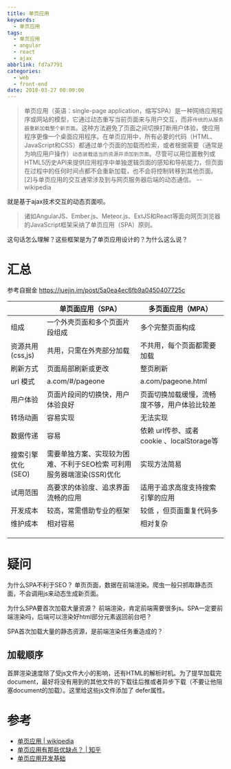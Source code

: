 ```yaml
---
title: 单页应用
keywords:
  - 单页应用
tags:
  - 单页应用
  - angular
  - react
  - ajax
abbrlink: fd7a7791
categories:
  - web
  - front-end
date: 2018-03-27 00:00:00
---
```

> 单页应用（英语：single-page application，缩写SPA）是一种网络应用程序或网站的模型，它通过动态重写当前页面来与用户交互，而非`传统的从服务器重新加载整个新页面`。这种方法避免了页面之间切换打断用户体验，使应用程序更像一个桌面应用程序。在单页应用中，所有必要的代码（HTML、JavaScript和CSS）都通过单个页面的加载而检索，或者根据需要（通常是为响应用户操作）`动态装载适当的资源并添加到页面`。尽管可以用位置散列或HTML5历史API来提供应用程序中单独逻辑页面的感知和导航能力，但页面在过程中的任何时间点都不会重新加载，也不会将控制转移到其他页面。[2]与单页应用的交互通常涉及到与网页服务器后端的动态通信。
> -- wikipedia

就是基于ajax技术交互的动态页面呗。


> 诸如AngularJS、Ember.js、Meteor.js、ExtJS和React等面向网页浏览器的JavaScript框架采纳了单页应用（SPA）原则。

这句话怎么理解？这些框架是为了单页应用设计的？为什么这么说？



# 汇总

参考自掘金 https://juejin.im/post/5a0ea4ec6fb9a0450407725c

|                   | 单页面应用（SPA）                                                     | 多页面应用（MPA）                            |
|-------------------|-----------------------------------------------------------------------|----------------------------------------------|
| 组成              | 一个外壳页面和多个页面片段组成                                        | 多个完整页面构成                             |
| 资源共用(css,js)  | 共用，只需在外壳部分加载                                              | 不共用，每个页面都需要加载                   |
| 刷新方式          | 页面局部刷新或更改                                                    | 整页刷新                                     |
| url 模式          | a.com/#/pageone                                                       | a.com/pageone.html                           |
| 用户体验          | 页面片段间的切换快，用户体验良好                                      | 页面切换加载缓慢，流畅度不够，用户体验比较差 |
| 转场动画          | 容易实现                                                              | 无法实现                                     |
| 数据传递          | 容易                                                                  | 依赖 url传参、或者cookie 、localStorage等    |
| 搜索引擎优化(SEO) | 需要单独方案、实现较为困难、不利于SEO检索 可利用服务器端渲染(SSR)优化 | 实现方法简易                                 |
| 试用范围          | 高要求的体验度、追求界面流畅的应用                                    | 适用于追求高度支持搜索引擎的应用             |
| 开发成本          | 较高，常需借助专业的框架                                              | 较低 ，但页面重复代码多                      |
| 维护成本          | 相对容易                                                              | 相对复杂                                     |
|                   |                                                                       |                                              |
|                   |                                                                       |                                              |
|                   |                                                                       |                                              |


# 疑问

为什么SPA不利于SEO？
单页页面，数据在前端渲染。爬虫一般只抓取静态页面，不会调用js来动态生成新页面。

为什么SPA要首次加载大量资源？
前端渲染，肯定前端需要很多js。SPA一定要前端渲染吗，后端可以渲染好html部分元素返回前台吧？

SPA首次加载大量的静态资源，是前端渲染任务重造成的？


## 加载顺序

首屏渲染速度除了受js文件大小的影响，还有HTML的解析时机。为了提早加载完document，最好将没有用到的其他文件的下载往后推或者异步下载（不要让他阻塞document的加载）。这里给这些js文件添加了 defer属性。


# 参考
- [单页应用 | wikipedia](https://zh.wikipedia.org/wiki/%E5%8D%95%E9%A1%B5%E5%BA%94%E7%94%A8)
- [单页应用有那些优缺点？ | 知乎](https://www.zhihu.com/question/20792064)
- [单页应用开发基础](http://tinyambition.com/Single-Page-App-Break/%E7%AC%AC01%E7%AB%A0%20%E4%BD%95%E4%B8%BA%E5%8D%95%E9%A1%B5%E5%BA%94%E7%94%A8.html)
